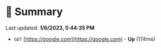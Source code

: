 # 📖 Summary
Last updated: **1/6/2023, 5:44:35 PM**

- `GET` [https://google.com](https://google.com) - **Up** (174ms)
